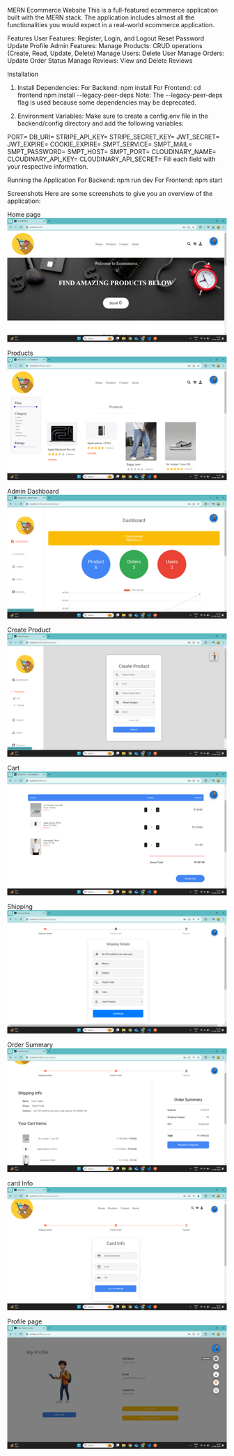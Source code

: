 MERN Ecommerce Website
This is a full-featured ecommerce application built with the MERN stack. The application includes almost all the functionalities you would expect in a real-world ecommerce application.

Features
User Features:
Register, Login, and Logout
Reset Password
Update Profile
Admin Features:
Manage Products: CRUD operations (Create, Read, Update, Delete)
Manage Users: Delete User
Manage Orders: Update Order Status
Manage Reviews: View and Delete Reviews

Installation
1. Install Dependencies:
For Backend:
npm install
For Frontend:
cd frontend
npm install --legacy-peer-deps
Note: The --legacy-peer-deps flag is used because some dependencies may be deprecated.

2. Environment Variables:
Make sure to create a config.env file in the backend/config directory and add the following variables:

PORT=
DB_URI=
STRIPE_API_KEY=
STRIPE_SECRET_KEY=
JWT_SECRET=
JWT_EXPIRE=
COOKIE_EXPIRE=
SMPT_SERVICE=
SMPT_MAIL=
SMPT_PASSWORD=
SMPT_HOST=
SMPT_PORT=
CLOUDINARY_NAME=
CLOUDINARY_API_KEY=
CLOUDINARY_API_SECRET=
Fill each field with your respective information.

Running the Application
For Backend:
npm run dev
For Frontend:
npm start

Screenshots
Here are some screenshots to give you an overview of the application:

Home page
![Screenshot1](<Screenshot (62).png>)

Products
![Screenshot2](<Screenshot (63).png>)

Admin Dashboard
![Screenshot7](<Screenshot (72).png>)

Create Product
![Screenshot6](<Screenshot (73).png>) 

Cart
![Screenshot5](<Screenshot (64).png>)

Shipping
![Screenshot4](<Screenshot (65).png>) 

Order Summary
![Screenshot3](<Screenshot (66).png>)

card Info
![Screenshot10](<Screenshot (67).png>)

Profile page
![Screenshot8](<Screenshot (71).png>) 
